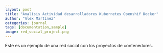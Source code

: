 ```yaml
---
layout: post
title: "Analisis Actividad desarrolladores Kubernetes Openshif Docker"
author: "Alex Martínez"
categories: journal
tags: [documentation,sample]
image: red_social_project.png
---
```


Este es un ejemplo de una red social con los proyectos de contenedores.